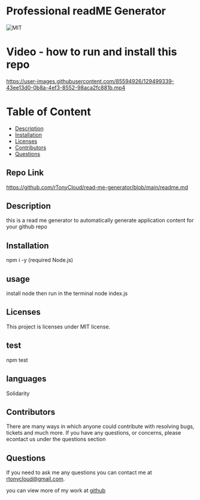 # Professional readME Generator
  ![MIT](https://img.shields.io/badge/license-MIT-blue.svg)


# Video - how to run and install this repo
https://user-images.githubusercontent.com/85594926/129499339-43ee13d0-0b8a-4ef3-8552-98aca2fc881b.mp4



# Table of Content
* [Description](#description)
* [Installation](#installation)
* [Licenses](#licenses)
* [Contributors](#contributors)
* [Questions](#questions)


## Repo Link
https://github.com/rTonyCloud/read-me-generator/blob/main/readme.md

## Description 
this is a read me generator to automatically generate application content for your github repo

## Installation
npm i -y (required Node.js)

## usage
install node then run in the terminal node index.js

## Licenses  
  This project is licenses under MIT license.

## test
npm test

## languages
Solidarity

## Contributors
There are many ways in which anyone could contribute with resolving bugs, tickets and much more. If you have any questions, or concerns, please econtact us under the questions section

## Questions
If you need to ask me any questions you can contact me at rtonycloud@gmail.com.

 you can view more of my work at [github](https://github.com/Rtonycloud)
